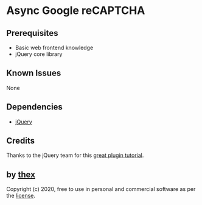 # Async Google reCAPTCHA

## Prerequisites
* Basic web frontend knowledge
* jQuery core library

## Known Issues
None

## Dependencies
* [jQuery](https://jquery.com/)

## Credits

Thanks to the jQuery team for this [great plugin tutorial](https://learn.jquery.com/plugins/basic-plugin-creation/).

## by [thex](https://github.com/thexmanxyz)
Copyright (c) 2020, free to use in personal and commercial software as per the [license](/LICENSE).
